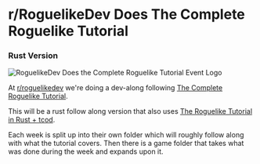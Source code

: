 # r/RoguelikeDev Does The Complete Roguelike Tutorial
### Rust Version

![RoguelikeDev Does the Complete Roguelike Tutorial Event Logo](https://i.imgur.com/ksc9EW3.png)

At [r/roguelikedev](https://www.reddit.com/r/roguelikedev/) we're doing a dev-along following [The Complete Roguelike Tutorial](http://www.roguebasin.com/index.php?title=Complete_Roguelike_Tutorial,_using_python%2Blibtcod).

This will be a rust follow along version that also uses [The Roguelike Tutorial in Rust + tcod](https://tomassedovic.github.io/roguelike-tutorial/).


Each week is split up into their own folder which will roughly follow along with what the tutorial covers. Then there is a game folder that takes what was done during the week and expands upon it. 
